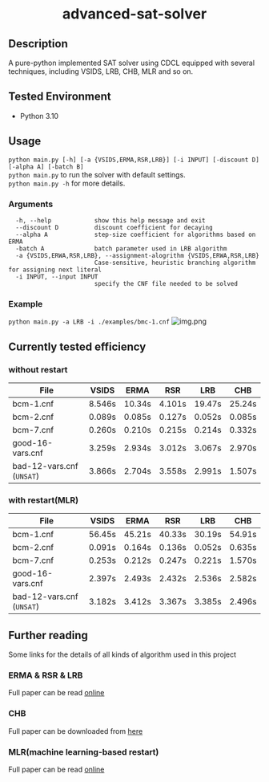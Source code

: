 # <center>advanced-sat-solver</center>
## Description
A pure-python implemented SAT solver using CDCL equipped with several techniques, 
including VSIDS, LRB, CHB, MLR and so on.

## Tested Environment
- Python 3.10

## Usage
```python main.py [-h] [-a {VSIDS,ERMA,RSR,LRB}] [-i INPUT] [-discount D] [-alpha A] [-batch B]``` \
`python main.py` to run the solver with default settings. \
`python main.py -h` for more details. 

### Arguments
``` 
  -h, --help            show this help message and exit
  --discount D          discount coefficient for decaying
  --alpha A             step-size coefficient for algorithms based on ERMA
  -batch A              batch parameter used in LRB algorithm
  -a {VSIDS,ERWA,RSR,LRB}, --assignment-alogrithm {VSIDS,ERWA,RSR,LRB}
                        Case-sensitive, heuristic branching algorithm for assigning next literal
  -i INPUT, --input INPUT
                        specify the CNF file needed to be solved

```

### Example
```python main.py -a LRB -i ./examples/bmc-1.cnf```
![img.png](results/lrb-bmc-1.png)

## Currently tested efficiency
### without restart
| File                      | VSIDS  | ERMA   | RSR    | LRB    | CHB    |
|---------------------------|--------|--------|--------|--------|--------|
| bcm-1.cnf                 | 8.546s | 10.34s | 4.101s | 19.47s | 25.24s |
| bcm-2.cnf                 | 0.089s | 0.085s | 0.127s | 0.052s | 0.085s |
| bcm-7.cnf                 | 0.260s | 0.210s | 0.215s | 0.214s | 0.332s |
| good-16-vars.cnf          | 3.259s | 2.934s | 3.012s | 3.067s | 2.970s |
| bad-12-vars.cnf (`UNSAT`) | 3.866s | 2.704s | 3.558s | 2.991s | 1.507s |

### with restart(MLR)

| File                      | VSIDS  | ERMA   | RSR    | LRB    | CHB    |
|---------------------------|--------|--------|--------|--------|--------|
| bcm-1.cnf                 | 56.45s | 45.21s | 40.33s | 30.19s | 54.91s |
| bcm-2.cnf                 | 0.091s | 0.164s | 0.136s | 0.052s | 0.635s |
| bcm-7.cnf                 | 0.253s | 0.212s | 0.247s | 0.221s | 1.570s |
| good-16-vars.cnf          | 2.397s | 2.493s | 2.432s | 2.536s | 2.582s |
| bad-12-vars.cnf (`UNSAT`) | 3.182s | 3.412s | 3.367s | 3.385s | 2.496s |
## Further reading
Some links for the details of all kinds of algorithm used
in this project

### ERMA & RSR & LRB
Full paper can be read [online ](https://link.springer.com/chapter/10.1007/978-3-319-40970-2_9)


### CHB
Full paper can be downloaded from [here](https://dl.acm.org/doi/10.5555/3016100.3016385)

### MLR(machine learning-based restart)
Full paper can be read [online](https://link.springer.com/chapter/10.1007/978-3-319-94144-8_6)
